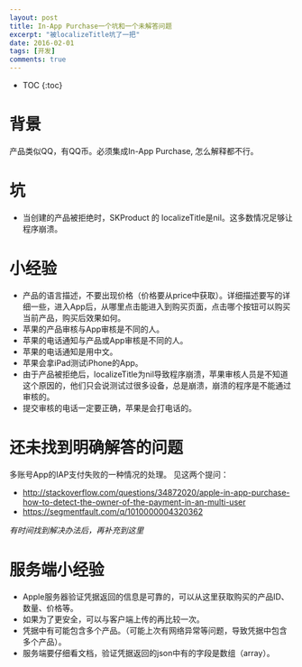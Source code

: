 ```yaml
---
layout: post
title: In-App Purchase一个坑和一个未解答问题
excerpt: "被localizeTitle坑了一把"
date: 2016-02-01
tags: [开发]
comments: true
---
```



* TOC
{:toc}

# 背景

产品类似QQ，有QQ币。必须集成In-App Purchase, 怎么解释都不行。

# 坑

- 当创建的产品被拒绝时，SKProduct 的 localizeTitle是nil。这多数情况足够让程序崩溃。

# 小经验

- 产品的语言描述，不要出现价格（价格要从price中获取）。详细描述要写的详细一些，进入App后，从哪里点击能进入到购买页面，点击哪个按钮可以购买当前产品，购买后效果如何。
- 苹果的产品审核与App审核是不同的人。
- 苹果的电话通知与产品或App审核是不同的人。
- 苹果的电话通知是用中文。
- 苹果会拿iPad测试iPhone的App。
- 由于产品被拒绝后，localizeTitle为nil导致程序崩溃，苹果审核人员是不知道这个原因的，他们只会说测试过很多设备，总是崩溃，崩溃的程序是不能通过审核的。
- 提交审核的电话一定要正确，苹果是会打电话的。

# 还未找到明确解答的问题

多账号App的IAP支付失败的一种情况的处理。
见这两个提问：

- http://stackoverflow.com/questions/34872020/apple-in-app-purchase-how-to-detect-the-owner-of-the-payment-in-an-multi-user
- https://segmentfault.com/q/1010000004320362

*有时间找到解决办法后，再补充到这里*

# 服务端小经验

- Apple服务器验证凭据返回的信息是可靠的，可以从这里获取购买的产品ID、数量、价格等。
- 如果为了更安全，可以与客户端上传的再比较一次。
- 凭据中有可能包含多个产品。（可能上次有网络异常等问题，导致凭据中包含多个产品）。
- 服务端要仔细看文档，验证凭据返回的json中有的字段是数组（array）。



